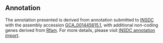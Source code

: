 

Annotation
----------

The annotation presented is derived from annotation submitted to
[INSDC](http://www.insdc.org) with the assembly accession
[GCA\_001445615.1](http://www.ebi.ac.uk/ena/data/view/GCA_001445615.1),
with additional non-coding genes derived from
[Rfam](http://rfam.xfam.org/). For more details, please visit [INSDC
annotation
import](http://ensemblgenomes.org/info/data/insdc_annotation).
